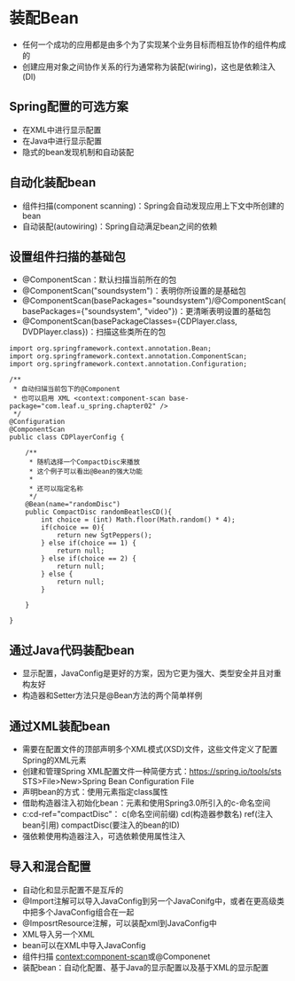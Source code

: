 # 装配Bean
* 任何一个成功的应用都是由多个为了实现某个业务目标而相互协作的组件构成的
* 创建应用对象之间协作关系的行为通常称为装配(wiring)，这也是依赖注入(DI)

## Spring配置的可选方案
* 在XML中进行显示配置
* 在Java中进行显示配置
* 隐式的bean发现机制和自动装配

## 自动化装配bean
* 组件扫描(component scanning)：Spring会自动发现应用上下文中所创建的bean
* 自动装配(autowiring)：Spring自动满足bean之间的依赖


## 设置组件扫描的基础包
* @ComponentScan：默认扫描当前所在的包
* @ComponentScan("soundsystem")：表明你所设置的是基础包
* @ComponentScan(basePackages="soundsystem")/@ComponentScan(basePackages={"soundsystem", "video"})：更清晰表明设置的基础包
* @ComponentScan(basePackageClasses={CDPlayer.class, DVDPlayer.class})：扫描这些类所在的包
```
import org.springframework.context.annotation.Bean;
import org.springframework.context.annotation.ComponentScan;
import org.springframework.context.annotation.Configuration;

/**
 * 自动扫描当前包下的@Component
 * 也可以启用 XML <context:component-scan base-package="com.leaf.u_spring.chapter02" />
 */
@Configuration
@ComponentScan
public class CDPlayerConfig {

	/**
	 * 随机选择一个CompactDisc来播放
	 * 这个例子可以看出@Bean的强大功能
	 * 
	 * 还可以指定名称
	 */
	@Bean(name="randomDisc")
	public CompactDisc randomBeatlesCD(){
		int choice = (int) Math.floor(Math.random() * 4);
		if(choice == 0){
			return new SgtPeppers();
		} else if(choice == 1) {
			return null;
		} else if(choice == 2) {
			return null;
		} else {
			return null;
		}
		
	}
	
}
```

## 通过Java代码装配bean
* 显示配置，JavaConfig是更好的方案，因为它更为强大、类型安全并且对重构友好
* 构造器和Setter方法只是@Bean方法的两个简单样例

## 通过XML装配bean
* 需要在配置文件的顶部声明多个XML模式(XSD)文件，这些文件定义了配置Spring的XML元素
* 创建和管理Spring XML配置文件一种简便方式：https://spring.io/tools/sts  STS>File>New>Spring Bean Configuration File
* 声明bean的方式：使用<bean>元素指定class属性
* 借助构造器注入初始化bean：<constructor-arg>元素和使用Spring3.0所引入的c-命名空间
* c:cd-ref="compactDisc"： c(命名空间前缀) cd(构造器参数名) ref(注入bean引用) compactDisc(要注入的bean的ID)
* 强依赖使用构造器注入，可选依赖使用属性注入

## 导入和混合配置
* 自动化和显示配置不是互斥的
* @Import注解可以导入JavaConfig到另一个JavaConifg中，或者在更高级类中把多个JavaConfig组合在一起
* @ImposrtResource注解，可以装配xml到JavaConfig中
* <import>XML导入另一个XML
* bean可以在XML中导入JavaConfig
* 组件扫描 <context:component-scan>或@Componenet
* 装配bean：自动化配置、基于Java的显示配置以及基于XML的显示配置

















